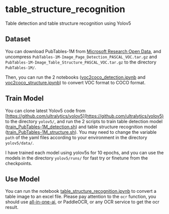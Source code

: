 # table_structure_recognition

Table detection and table structure recognition using Yolov5

## Dataset

You can download PubTables-1M from [Microsoft Research Open Data](https://msropendata.com/datasets/505fcbe3-1383-42b1-913a-f651b8b712d3), and uncompress `PubTables-1M-Image_Page_Detection_PASCAL_VOC.tar.gz` and `PubTables-1M-Image_Table_Structure_PASCAL_VOC.tar.gz` to the directory `PubTables-1M/`.

Then, you can run the 2 notebooks ([voc2coco_detection.ipynb](PubTables-1M/voc2coco_detection.ipynb) and [voc2coco_structure.ipynb](PubTables-1M/voc2coco_structure.ipynb)) to convert VOC format to COCO format.

## Train Model

You can clone latest Yolov5 code from [https://github.com/ultralytics/yolov5](https://github.com/ultralytics/yolov5) to the directory `yolov5/`, and run the 2 scripts to train table detection model ([train_PubTables-1M_detection.sh](yolov5/train_PubTables-1M_detection.sh)) and table structure recognition model ([train_PubTables-1M_structure.sh](yolov5/train_PubTables-1M_structure.sh)). You may need to change the variable `path` of the yaml files according to your environment in the directory `yolov5/data/`.

I have trained each model using yolov5s for 10 epochs, and you can use the models in the directory `yolov5/runs/` for fast try or finetune from the checkpoints.

## Use Model

You can run the notebook [table_structure_recognition.ipynb](table_structure_recognition.ipynb) to convert a table image to an excel file. Please pay attention to the `ocr` function, you should use [all-in-one-ai](https://www.amazonaws.cn/en/solutions/horizontal/guidance/all-in-one-ai/), or PaddleOCR, or any OCR service to get the ocr result.